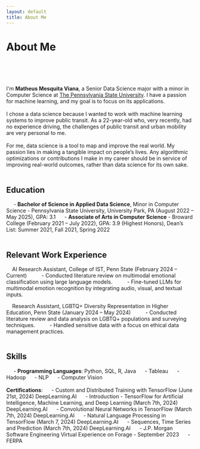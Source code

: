 ```yaml
---
layout: default
title: About Me
---
```


# About Me
<br><br><br><br>
I'm **Matheus Mesquita Viana**, a Senior Data Science major with a minor in Computer Science at [The Pennsylvania State University](https://ist.psu.edu/). I have a passion for machine learning, and my goal is to focus on its applications.
<br><br>
I chose a data science because I wanted to work with machine learning systems to improve public transit. As a 22-year-old who, very recently, had no experience driving, the challenges of public transit and urban mobility are very personal to me.
<br><br>
For me, data science is a tool to map and improve the real world. My passion lies in making a tangible impact on people’s lives. Any algorithmic optimizations or contributions I make in my career should be in service of improving real-world outcomes, rather than data science for its own sake.
<br><br>
## Education

  &nbsp;&nbsp;&nbsp;&nbsp; - **Bachelor of Science in Applied Data Science**, Minor in Computer Science - Pennsylvania State University, University Park, PA (August 2022 – May 2025), GPA: 3.1
  &nbsp;&nbsp;&nbsp;&nbsp; - **Associate of Arts in Computer Science** - Broward College (February 2021 – July 2022), GPA: 3.9 (Highest Honors), Dean’s List: Summer 2021, Fall 2021, Spring 2022
<br><br>
## Relevant Work Experience

  &nbsp;&nbsp;&nbsp;&nbsp;AI Research Assistant, College of IST, Penn State (February 2024 – Current)
  &nbsp;&nbsp;&nbsp;&nbsp;&nbsp;&nbsp;&nbsp;&nbsp; - Conducted literature review on multimodal emotional classification using large language models.
  &nbsp;&nbsp;&nbsp;&nbsp;&nbsp;&nbsp;&nbsp;&nbsp; - Fine-tuned LLMs for multimodal emotion recognition by integrating audio, visual, and textual inputs.

  &nbsp;&nbsp;&nbsp;&nbsp;Research Assistant, LGBTQ+ Diversity Representation in Higher Education, Penn State (January 2024 – May 2024)
  &nbsp;&nbsp;&nbsp;&nbsp;&nbsp;&nbsp;&nbsp;&nbsp; - Conducted literature review and data analysis on LGBTQ+ populations and surveying techniques.
  &nbsp;&nbsp;&nbsp;&nbsp;&nbsp;&nbsp;&nbsp;&nbsp; - Handled sensitive data with a focus on ethical data management practices.
<br><br>
## Skills

  &nbsp;&nbsp;&nbsp;&nbsp; - **Programming Languages**: Python, SQL, R, Java
  &nbsp;&nbsp;&nbsp;&nbsp; - Tableau
  &nbsp;&nbsp;&nbsp;&nbsp; - Hadoop
  &nbsp;&nbsp;&nbsp;&nbsp; - NLP
  &nbsp;&nbsp;&nbsp;&nbsp; - Computer Vision
<br><br>
**Certifications**:
  &nbsp;&nbsp;&nbsp;&nbsp; - Custom and Distributed Training with TensorFlow (June 21st, 2024) DeepLearning.AI
  &nbsp;&nbsp;&nbsp;&nbsp; - Introduction - TensorFlow for Artificial Intelligence, Machine Learning, and Deep Learning (March 7th, 2024) DeepLearning.AI
  &nbsp;&nbsp;&nbsp;&nbsp; - Convolutional Neural Networks in TensorFlow (March 7th, 2024) DeepLearning.AI
  &nbsp;&nbsp;&nbsp;&nbsp; - Natural Language Processing in TensorFlow (March 7, 2024) DeepLearning.AI
  &nbsp;&nbsp;&nbsp;&nbsp; - Sequences, Time Series and Prediction (March 7th, 2024) DeepLearning.AI
  &nbsp;&nbsp;&nbsp;&nbsp; - J.P. Morgan Software Engineering Virtual Experience on Forage - September 2023
  &nbsp;&nbsp;&nbsp;&nbsp; - FERPA
